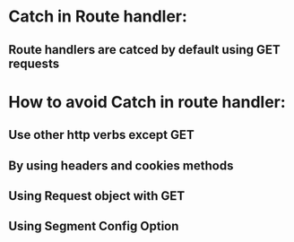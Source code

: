 # Catch in Route handler:
## Route handlers are catced by default using GET requests
# How to avoid Catch in route handler:
## Use other http verbs except GET 
## By using headers and cookies methods
## Using Request object with GET 
## Using Segment Config Option
